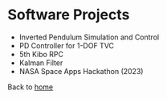# Software Projects

- Inverted Pendulum Simulation and Control
- PD Controller for 1-DOF TVC
- 5th Kibo RPC
- Kalman Filter
- NASA Space Apps Hackathon (2023)

Back to [home](https://areich128.github.io)